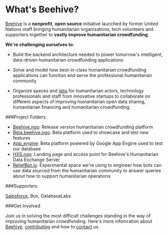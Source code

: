 # What's Beehive?

[Beehive]() is a **nonprofit**, **open source** initiative launched by former United Nations staff bringing humanitarian organizations, tech volunteers and supporters together to **vastly improve humanitarian crowdfunding**.

**We're challenging ourselves to**:

- Build the backend architecture needed to power tomorrow's intelligent, data-driven humanitarian crowdfunding applications

- Solve and model how best-in-class humanitarian crowdfunding applications can function and serve the professional humanitarian community

- Organize spaces and [labs]() for humanitarian actors, technology professionals and staff from innovative startups to collaborate on different aspects of improving humanitarian open data sharing, humanitarian financing and humanitarian crowdfunding.

###Project Folders

- [Beehive.ngo](): Release version humanitarian crowdfunding platform
- [Beta.beehive.ngo](): Beta platform used to showcase and test new features 
- [App_engine](): Beta platform powered by Google App Engine used to test our database
- [HXS.ngo](): Landing page and access point for Beehive's Humanitarian Data Exchange Server
- [ReliefBot.io](): Experimental space we're using to engineer how bots can use data sourced from the humanitarian community to answer queries about how to support humanitarian operations

###Supporters

[Salesforce](), Box, DatabaseLabs


###Get Involved

Join us in solving the most difficult challenges standing in the way of improving humanitarian crowdfunding. Here's more infomration about [Beehive](), [contributing]() and how to [contact]() us.
